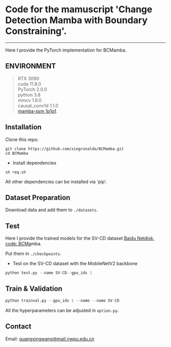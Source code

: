 # Code for the mamuscript 'Change Detection Mamba with Boundary Constraining'.
---------------------------------------------
Here I provide the PyTorch implementation for BCMamba.


## ENVIRONMENT
>RTX 3090<br>
>cuda 11.8.0<br>
>PyTorch 2.0.0<br>
>python 3.8<br>
>mmcv 1.6.0<br>
>causal_conv1d 1.1.0<br>
>[mamba-ssm 1p1p1](https://github.com/hustvl/Vim).

## Installation
Clone this repo:

```shell
git clone https://github.com/xingronaldo/BCMamba.git
cd BCMamba
```

* Install dependencies

```shell
sh req.sh
```
All other dependencies can be installed via 'pip'.

## Dataset Preparation
Download data and add them to `./datasets`. 


## Test
Here I provide the trained models for the SV-CD dataset [Baidu Netdisk, code: BCMa](https://pan.baidu.com/s/1VSQRRX4FVwpdUOEHgEbphw)mba.

Put them in `./checkpoints`.

* Test on the SV-CD dataset with the MobileNetV2 backbone

```python
python test.py --name SV-CD--gpu_ids 1
```

## Train & Validation
```python
python trainval.py --gpu_ids 1 --name --name SV-CD
```
All the hyperparameters can be adjusted in `option.py`.


## Contact
Email: guangxingwang@mail.nwpu.edu.cn
